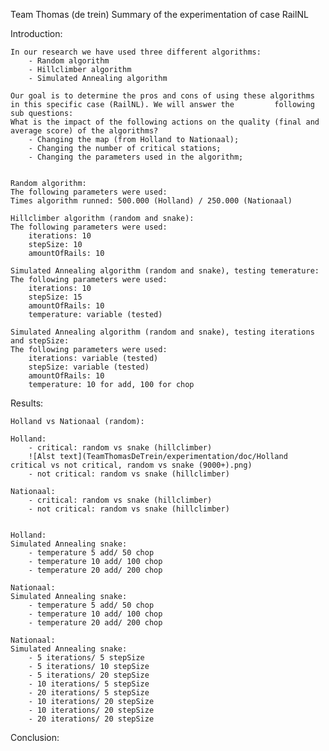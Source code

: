 Team Thomas (de trein) 
Summary of the experimentation of case RailNL

Introduction:

	In our research we have used three different algorithms: 
		- Random algorithm
		- Hillclimber algorithm
		- Simulated Annealing algorithm

	Our goal is to determine the pros and cons of using these algorithms in this specific case (RailNL). We will answer the 		following sub questions: 
	What is the impact of the following actions on the quality (final and average score) of the algorithms? 
		- Changing the map (from Holland to Nationaal);
		- Changing the number of critical stations;
		- Changing the parameters used in the algorithm;


	Random algorithm: 
	The following parameters were used: 
	Times algorithm runned: 500.000 (Holland) / 250.000 (Nationaal) 

	Hillclimber algorithm (random and snake):
	The following parameters were used:
		iterations: 10
		stepSize: 10
		amountOfRails: 10

	Simulated Annealing algorithm (random and snake), testing temerature:
	The following parameters were used:
		iterations: 10
		stepSize: 15
		amountOfRails: 10
		temperature: variable (tested)

	Simulated Annealing algorithm (random and snake), testing iterations and stepSize:
	The following parameters were used:
		iterations: variable (tested)
		stepSize: variable (tested)
		amountOfRails: 10
		temperature: 10 for add, 100 for chop
	
Results:

	Holland vs Nationaal (random):

	Holland:
		- critical: random vs snake (hillclimber)
		![Alst text](TeamThomasDeTrein/experimentation/doc/Holland critical vs not critical, random vs snake (9000+).png)
		- not critical: random vs snake (hillclimber) 

	Nationaal:
		- critical: random vs snake (hillclimber)
		- not critical: random vs snake (hillclimber) 


	Holland: 
	Simulated Annealing snake: 
		- temperature 5 add/ 50 chop
		- temperature 10 add/ 100 chop
		- temperature 20 add/ 200 chop
		
	Nationaal: 
	Simulated Annealing snake: 
		- temperature 5 add/ 50 chop
		- temperature 10 add/ 100 chop
		- temperature 20 add/ 200 chop 
		
	Nationaal:
	Simulated Annealing snake:
		- 5 iterations/ 5 stepSize
		- 5 iterations/ 10 stepSize
		- 5 iterations/ 20 stepSize
		- 10 iterations/ 5 stepSize
		- 20 iterations/ 5 stepSize
		- 10 iterations/ 20 stepSize
		- 10 iterations/ 20 stepSize		
		- 20 iterations/ 20 stepSize

Conclusion:

	
	
